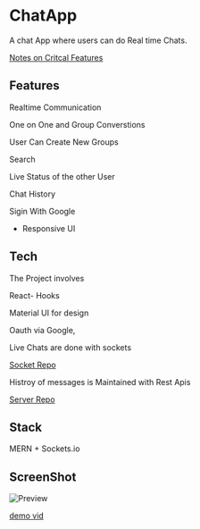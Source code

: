 # ChatApp


A chat App where users can do Real time Chats.


[Notes on Critcal Features](https://vp5h.notion.site/ChatApp-5f5fb63400d64478ba8ae5ec2f54121a)

## Features

Realtime Communication

One on One and Group Converstions

User Can Create New Groups

Search

Live Status of the other User

Chat History

Sigin With Google

+ Responsive UI

## Tech

The Project involves

React- Hooks

Material UI for design

Oauth via Google, 

Live Chats are done with sockets

[Socket Repo](https://github.com/vp5h/ChatApp-Socket)

Histroy of messages is Maintained with Rest Apis

[Server Repo](https://github.com/vp5h/ChatApp-server)


## Stack

MERN + Sockets.io


## ScreenShot
![Preview](https://i.ibb.co/n1nKQ33/Screenshot-2021-09-26-001808.png)



[demo vid](https://youtu.be/2NPHJgg5ROM)
